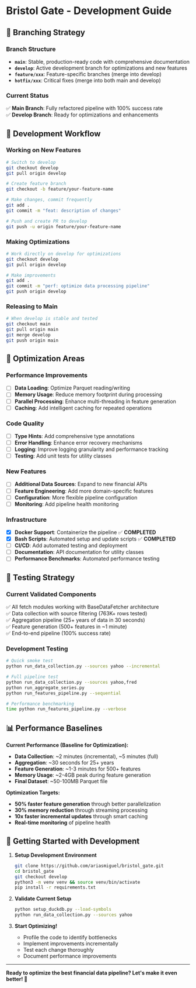 # Bristol Gate - Development Guide

## 🌿 **Branching Strategy**

### **Branch Structure**
- **`main`**: Stable, production-ready code with comprehensive documentation
- **`develop`**: Active development branch for optimizations and new features
- **`feature/xxx`**: Feature-specific branches (merge into develop)
- **`hotfix/xxx`**: Critical fixes (merge into both main and develop)

### **Current Status**
✅ **Main Branch**: Fully refactored pipeline with 100% success rate  
✅ **Develop Branch**: Ready for optimizations and enhancements  

## 🔧 **Development Workflow**

### **Working on New Features**
```bash
# Switch to develop
git checkout develop
git pull origin develop

# Create feature branch
git checkout -b feature/your-feature-name

# Make changes, commit frequently
git add .
git commit -m "feat: description of changes"

# Push and create PR to develop
git push -u origin feature/your-feature-name
```

### **Making Optimizations**
```bash
# Work directly on develop for optimizations
git checkout develop
git pull origin develop

# Make improvements
git add .
git commit -m "perf: optimize data processing pipeline"
git push origin develop
```

### **Releasing to Main**
```bash
# When develop is stable and tested
git checkout main
git pull origin main
git merge develop
git push origin main
```

## 🎯 **Optimization Areas**

### **Performance Improvements**
- [ ] **Data Loading**: Optimize Parquet reading/writing
- [ ] **Memory Usage**: Reduce memory footprint during processing
- [ ] **Parallel Processing**: Enhance multi-threading in feature generation
- [ ] **Caching**: Add intelligent caching for repeated operations

### **Code Quality**
- [ ] **Type Hints**: Add comprehensive type annotations
- [ ] **Error Handling**: Enhance error recovery mechanisms
- [ ] **Logging**: Improve logging granularity and performance tracking
- [ ] **Testing**: Add unit tests for utility classes

### **New Features**
- [ ] **Additional Data Sources**: Expand to new financial APIs
- [ ] **Feature Engineering**: Add more domain-specific features
- [ ] **Configuration**: More flexible pipeline configuration
- [ ] **Monitoring**: Add pipeline health monitoring

### **Infrastructure**
- [x] **Docker Support**: Containerize the pipeline ✅ **COMPLETED**
- [x] **Bash Scripts**: Automated setup and update scripts ✅ **COMPLETED**
- [ ] **CI/CD**: Add automated testing and deployment
- [ ] **Documentation**: API documentation for utility classes
- [ ] **Performance Benchmarks**: Automated performance testing

## 🧪 **Testing Strategy**

### **Current Validated Components**
✅ All fetch modules working with BaseDataFetcher architecture  
✅ Data collection with source filtering (763K+ rows tested)  
✅ Aggregation pipeline (25+ years of data in 30 seconds)  
✅ Feature generation (500+ features in ~1 minute)  
✅ End-to-end pipeline (100% success rate)  

### **Development Testing**
```bash
# Quick smoke test
python run_data_collection.py --sources yahoo --incremental

# Full pipeline test
python run_data_collection.py --sources yahoo,fred
python run_aggregate_series.py
python run_features_pipeline.py --sequential

# Performance benchmarking
time python run_features_pipeline.py --verbose
```

## 📊 **Performance Baselines**

**Current Performance (Baseline for Optimization):**
- **Data Collection**: ~2 minutes (incremental), ~5 minutes (full)
- **Aggregation**: ~30 seconds for 25+ years
- **Feature Generation**: ~1-3 minutes for 500+ features
- **Memory Usage**: ~2-4GB peak during feature generation
- **Final Dataset**: ~50-100MB Parquet file

**Optimization Targets:**
- **50% faster feature generation** through better parallelization
- **30% memory reduction** through streaming processing
- **10x faster incremental updates** through smart caching
- **Real-time monitoring** of pipeline health

## 🚀 **Getting Started with Development**

1. **Setup Development Environment**
   ```bash
   git clone https://github.com/ariasmiguel/bristol_gate.git
   cd bristol_gate
   git checkout develop
   python3 -m venv venv && source venv/bin/activate
   pip install -r requirements.txt
   ```

2. **Validate Current Setup**
   ```bash
   python setup_duckdb.py --load-symbols
   python run_data_collection.py --sources yahoo
   ```

3. **Start Optimizing!**
   - Profile the code to identify bottlenecks
   - Implement improvements incrementally
   - Test each change thoroughly
   - Document performance improvements

---

**Ready to optimize the best financial data pipeline? Let's make it even better! 🚀** 